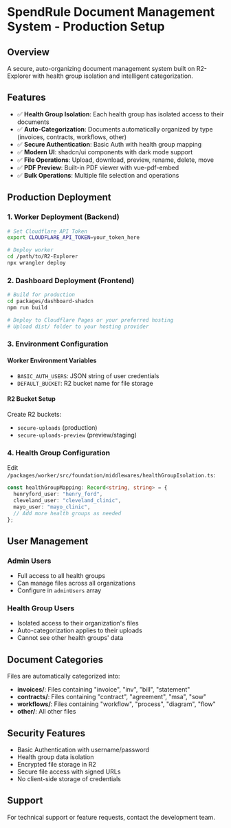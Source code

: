 # SpendRule Document Management System - Production Setup

## Overview
A secure, auto-organizing document management system built on R2-Explorer with health group isolation and intelligent categorization.

## Features
- ✅ **Health Group Isolation**: Each health group has isolated access to their documents
- ✅ **Auto-Categorization**: Documents automatically organized by type (invoices, contracts, workflows, other)
- ✅ **Secure Authentication**: Basic Auth with health group mapping
- ✅ **Modern UI**: shadcn/ui components with dark mode support
- ✅ **File Operations**: Upload, download, preview, rename, delete, move
- ✅ **PDF Preview**: Built-in PDF viewer with vue-pdf-embed
- ✅ **Bulk Operations**: Multiple file selection and operations

## Production Deployment

### 1. Worker Deployment (Backend)
```bash
# Set Cloudflare API Token
export CLOUDFLARE_API_TOKEN=your_token_here

# Deploy worker
cd /path/to/R2-Explorer
npx wrangler deploy
```

### 2. Dashboard Deployment (Frontend)
```bash
# Build for production
cd packages/dashboard-shadcn
npm run build

# Deploy to Cloudflare Pages or your preferred hosting
# Upload dist/ folder to your hosting provider
```

### 3. Environment Configuration

#### Worker Environment Variables
- `BASIC_AUTH_USERS`: JSON string of user credentials
- `DEFAULT_BUCKET`: R2 bucket name for file storage

#### R2 Bucket Setup
Create R2 buckets:
- `secure-uploads` (production)
- `secure-uploads-preview` (preview/staging)

### 4. Health Group Configuration

Edit `/packages/worker/src/foundation/middlewares/healthGroupIsolation.ts`:

```typescript
const healthGroupMapping: Record<string, string> = {
  henryford_user: "henry_ford",
  cleveland_user: "cleveland_clinic", 
  mayo_user: "mayo_clinic",
  // Add more health groups as needed
};
```

## User Management

### Admin Users
- Full access to all health groups
- Can manage files across all organizations
- Configure in `adminUsers` array

### Health Group Users  
- Isolated access to their organization's files
- Auto-categorization applies to their uploads
- Cannot see other health groups' data

## Document Categories
Files are automatically categorized into:
- **invoices/**: Files containing "invoice", "inv", "bill", "statement"
- **contracts/**: Files containing "contract", "agreement", "msa", "sow"  
- **workflows/**: Files containing "workflow", "process", "diagram", "flow"
- **other/**: All other files

## Security Features
- Basic Authentication with username/password
- Health group data isolation
- Encrypted file storage in R2
- Secure file access with signed URLs
- No client-side storage of credentials

## Support
For technical support or feature requests, contact the development team.